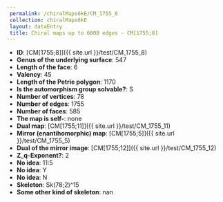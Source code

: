 ```yaml
--- 
 permalink: /chiralMaps6kE/CM_1755_8 
 collection: chiralMaps6kE
 layout: dataEntry
 title: Chiral maps up to 6000 edges - CM[1755;8]
---
```


- **ID**: [CM[1755;8]]({{ site.url }}/test/CM_1755_8)
- **Genus of the underlying surface**: 547
- **Length of the face**: 6
- **Valency**: 45
- **Length of the Petrie polygon**: 1170
- **Is the automorphism group solvable?**: S
- **Number of vertices**: 78
- **Number of edges**: 1755
- **Number of faces**: 585
- **The map is self-**: none
- **Dual map**: [CM[1755;11]]({{ site.url }}/test/CM_1755_11)
- **Mirror (enantihomorphic) map**: [CM[1755;5]]({{ site.url }}/test/CM_1755_5)
- **Dual of the mirror image**: [CM[1755;12]]({{ site.url }}/test/CM_1755_12)
- **Z_q-Exponent?**: 2
- **No idea**:  11:5
- **No idea**: Y
- **No idea**: N
- **Skeleton**: Sk(78;2)^15
- **Some other kind of skeleton**: nan
